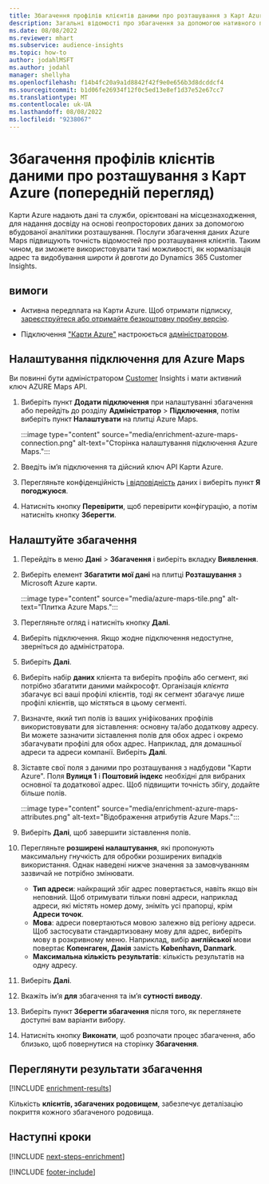 ```yaml
---
title: Збагачення профілів клієнтів даними про розташування з Карт Azure (попередній перегляд)
description: Загальні відомості про збагачення за допомогою нативного постачальника Azure Maps.
ms.date: 08/08/2022
ms.reviewer: mhart
ms.subservice: audience-insights
ms.topic: how-to
author: jodahlMSFT
ms.author: jodahl
manager: shellyha
ms.openlocfilehash: f14b4fc20a9a1d8842f42f9e0e656b3d8dcddcf4
ms.sourcegitcommit: b1d06fe26934f12f0c5ed13e8ef1d37e52e67cc7
ms.translationtype: MT
ms.contentlocale: uk-UA
ms.lasthandoff: 08/08/2022
ms.locfileid: "9238067"
---
```

# <a name="enrich-customer-profiles-with-location-data-from-azure-maps-preview"></a>Збагачення профілів клієнтів даними про розташування з Карт Azure (попередній перегляд)

Карти Azure надають дані та служби, орієнтовані на місцезнаходження, для надання досвіду на основі геопросторових даних за допомогою вбудованої аналітики розташування. Послуги збагачення даних Azure Maps підвищують точність відомостей про розташування клієнтів. Таким чином, ви зможете використовувати такі можливості, як нормалізація адрес та видобування широти й довготи до Dynamics 365 Customer Insights.

## <a name="prerequisites"></a>вимоги

- Активна передплата на Карти Azure. Щоб отримати підписку, [зареєструйтеся або отримайте безкоштовну пробну версію](https://azure.microsoft.com/services/azure-maps/).

- Підключення ["Карти Azure"](connections.md) настроюється [адміністратором](#configure-the-connection-for-azure-maps).

## <a name="configure-the-connection-for-azure-maps"></a>Налаштування підключення для Azure Maps

Ви повинні бути адміністратором [Customer](permissions.md#admin) Insights і мати активний ключ AZURE Maps API.

1. Виберіть пункт **Додати підключення** при налаштуванні збагачення або перейдіть до розділу **Адміністратор** > **Підключення**, потім виберіть пункт **Налаштувати** на плитці Azure Maps.

   :::image type="content" source="media/enrichment-azure-maps-connection.png" alt-text="Сторінка налаштування підключення Azure Maps.":::

1. Введіть ім’я підключення та дійсний ключ API Карти Azure.

1. Перегляньте конфіденційність [і відповідність](connections.md#data-privacy-and-compliance) даних і виберіть пункт **Я погоджуюся**.

1. Натисніть кнопку **Перевірити**, щоб перевірити конфігурацію, а потім натисніть кнопку **Зберегти**.

## <a name="configure-the-enrichment"></a>Налаштуйте збагачення

1. Перейдіть в меню **Дані** > **Збагачення** і виберіть вкладку **Виявлення**.

1. Виберіть елемент **Збагатити мої дані** на плитці **Розташування** з Microsoft Azure карти.

   :::image type="content" source="media/azure-maps-tile.png" alt-text="Плитка Azure Maps.":::

1. Перегляньте огляд і натисніть кнопку **Далі**.

1. Виберіть підключення. Якщо жодне підключення недоступне, зверніться до адміністратора.

1. Виберіть **Далі**.

1. Виберіть набір **даних** клієнта та виберіть профіль або сегмент, які потрібно збагатити даними майкрософт. Організація *клієнта* збагачує всі ваші профілі клієнтів, тоді як сегмент збагачує лише профілі клієнтів, що містяться в цьому сегменті.

1. Визначте, який тип полів із ваших уніфікованих профілів використовувати для зіставлення: основну та/або додаткову адресу. Ви можете зазначити зіставлення полів для обох адрес і окремо збагачувати профілі для обох адрес. Наприклад, для домашньої адреси та адреси компанії. Виберіть **Далі**.

1. Зіставте свої поля з даними про розташування з надбудови "Карти Azure". Поля **Вулиця 1** і **Поштовий індекс** необхідні для вибраних основної та додаткової адрес. Щоб підвищити точність збігу, додайте більше полів.

   :::image type="content" source="media/enrichment-azure-maps-attributes.png" alt-text="Відображення атрибутів Azure Maps.":::

1. Виберіть **Далі**, щоб завершити зіставлення полів.

1. Перегляньте **розширені налаштування**, які пропонують максимальну гнучкість для обробки розширених випадків використання. Однак наведені нижче значення за замовчуванням зазвичай не потрібно змінювати.

   - **Тип адреси**: найкращий збіг адрес повертається, навіть якщо він неповний. Щоб отримувати тільки повні адреси, наприклад адреси, які містять номер дому, зніміть усі прапорці, крім **Адреси точок**.
   - **Мова**: адреси повертаються мовою залежно від регіону адреси. Щоб застосувати стандартизовану мову для адрес, виберіть мову в розкривному меню. Наприклад, вибір **англійської** мови повертає **Копенгаген, Данія** замість **København, Danmark**.
   - **Максимальна кількість результатів**: кількість результатів на одну адресу.

1. Виберіть **Далі**.

1. Вкажіть ім’я **для** збагачення та ім’я **сутності виводу**.

1. Виберіть пункт **Зберегти збагачення** після того, як переглянете доступні вам варіанти вибору.

1. Натисніть кнопку **Виконати**, щоб розпочати процес збагачення, або близько, щоб повернутися на сторінку **Збагачення**.

## <a name="view-enrichment-results"></a>Переглянути результати збагачення

[!INCLUDE [enrichment-results](includes/enrichment-results.md)]

Кількість **клієнтів, збагачених родовищем**, забезпечує деталізацію покриття кожного збагаченого родовища.

## <a name="next-steps"></a>Наступні кроки

[!INCLUDE [next-steps-enrichment](includes/next-steps-enrichment.md)]

[!INCLUDE [footer-include](includes/footer-banner.md)]
